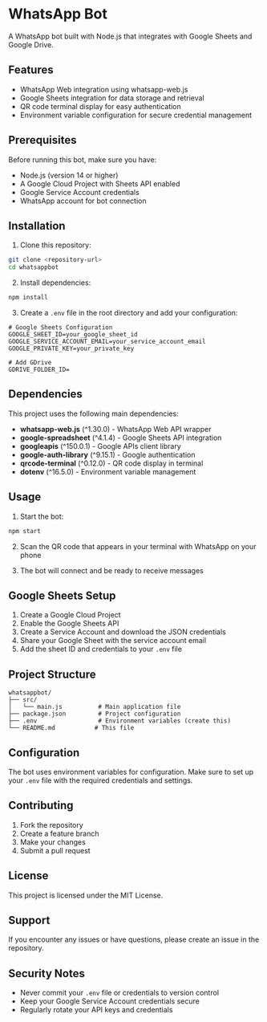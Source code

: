 # WhatsApp Bot

A WhatsApp bot built with Node.js that integrates with Google Sheets and Google Drive.

## Features

- WhatsApp Web integration using whatsapp-web.js
- Google Sheets integration for data storage and retrieval
- QR code terminal display for easy authentication
- Environment variable configuration for secure credential management

## Prerequisites

Before running this bot, make sure you have:

- Node.js (version 14 or higher)
- A Google Cloud Project with Sheets API enabled
- Google Service Account credentials
- WhatsApp account for bot connection

## Installation

1. Clone this repository:
```bash
git clone <repository-url>
cd whatsappbot
```

2. Install dependencies:
```bash
npm install
```

3. Create a `.env` file in the root directory and add your configuration:
```env
# Google Sheets Configuration
GOOGLE_SHEET_ID=your_google_sheet_id
GOOGLE_SERVICE_ACCOUNT_EMAIL=your_service_account_email
GOOGLE_PRIVATE_KEY=your_private_key

# Add GDrive
GDRIVE_FOLDER_ID=
```

## Dependencies

This project uses the following main dependencies:

- **whatsapp-web.js** (^1.30.0) - WhatsApp Web API wrapper
- **google-spreadsheet** (^4.1.4) - Google Sheets API integration
- **googleapis** (^150.0.1) - Google APIs client library
- **google-auth-library** (^9.15.1) - Google authentication
- **qrcode-terminal** (^0.12.0) - QR code display in terminal
- **dotenv** (^16.5.0) - Environment variable management

## Usage

1. Start the bot:
```bash
npm start
```

2. Scan the QR code that appears in your terminal with WhatsApp on your phone

3. The bot will connect and be ready to receive messages

## Google Sheets Setup

1. Create a Google Cloud Project
2. Enable the Google Sheets API
3. Create a Service Account and download the JSON credentials
4. Share your Google Sheet with the service account email
5. Add the sheet ID and credentials to your `.env` file

## Project Structure

```
whatsappbot/
├── src/
│   └── main.js          # Main application file
├── package.json         # Project configuration
├── .env                 # Environment variables (create this)
└── README.md           # This file
```

## Configuration

The bot uses environment variables for configuration. Make sure to set up your `.env` file with the required credentials and settings.

## Contributing

1. Fork the repository
2. Create a feature branch
3. Make your changes
4. Submit a pull request

## License

This project is licensed under the MIT License.

## Support

If you encounter any issues or have questions, please create an issue in the repository.

## Security Notes

- Never commit your `.env` file or credentials to version control
- Keep your Google Service Account credentials secure
- Regularly rotate your API keys and credentials